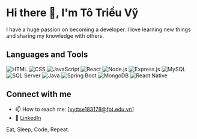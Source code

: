 # Hi there 👋, I'm Tô Triều Vỹ

I have a huge passion on becoming a developer. I love learning new things and sharing my knowledge with others.

## Languages and Tools
![HTML](https://img.shields.io/badge/-HTML-E34F26?style=flat-square&logo=HTML5) 
![CSS](https://img.shields.io/badge/-CSS-1572B6?style=flat-square&logo=CSS3) 
![JavaScript](https://img.shields.io/badge/-JavaScript-F7DF1E?style=flat-square&logo=JavaScript) 
![React](https://img.shields.io/badge/-React-61DAFB?style=flat-square&logo=React) 
![Node.js](https://img.shields.io/badge/-Node.js-339933?style=flat-square&logo=nodedotjs) 
![Express.js](https://img.shields.io/badge/-Express.js-000000?style=flat-square&logo=express) 
![MySQL](https://img.shields.io/badge/-MySQL-4479A1?style=flat-square&logo=MySQL) 
![SQL Server](https://img.shields.io/badge/-SQL_Server-CC2927?style=flat-square&logo=microsoft-sql-server) 
![Java](https://img.shields.io/badge/-Java-007396?style=flat-square&logo=java) 
![Spring Boot](https://img.shields.io/badge/-Spring_Boot-6DB33F?style=flat-square&logo=spring-boot) 
![MongoDB](https://img.shields.io/badge/-MongoDB-47A248?style=flat-square&logo=mongodb) 
![React Native](https://img.shields.io/badge/-React_Native-61DAFB?style=flat-square&logo=react)

## Connect with me
- 📫 How to reach me: [vyttse183178@fpt.edu.vn]
- 🔗 [LinkedIn](https://www.linkedin.com/in/tovy2004/)

Eat, Sleep, Code, Repeat.

